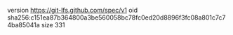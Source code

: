 version https://git-lfs.github.com/spec/v1
oid sha256:c151ea87b364800a3be560058bc78fc0ed20d8896f3fc08a801c7c74ba85041a
size 331
